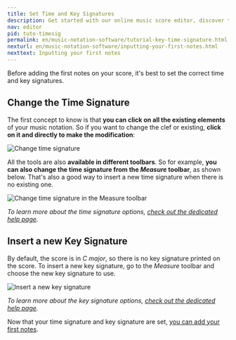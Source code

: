 ```yaml
---
title: Set Time and Key Signatures
description: Get started with our online music score editor, discover the main elements of our user interface
nav: editor
pid: tuto-timesig
permalink: en/music-notation-software/tutorial-key-time-signature.html
nexturl: en/music-notation-software/inputting-your-first-notes.html
nexttext: Inputting your first notes
---
```


Before adding the first notes on your score, it's best to set the correct time and key signatures.

## Change the Time Signature

The first concept to know is that **you can click on all the existing elements** of your music notation. So if you want to change the clef or existing, **click on it and directly to make the modification**:

![Change time signature](/help/assets/img/editor/time-change.png)

All the tools are also **available in different toolbars**. So for example, **you can also change the time signature from the *Measure* toolbar**, as shown below. That's also a good way to insert a new time signature when there is no existing one.

![Change time signature in the Measure toolbar](/help/assets/img/editor/time-change-toolbar.png)

*To learn more about the time signature options, [check out the dedicated help page](/help/en/music-notation-software/timesig.html).*

## Insert a new Key Signature

By default, the score is in *C major*, so there is no key signature printed on the score. To insert a new key signature, go to the *Measure* toolbar and choose the new key signature to use.

![Insert a new key signature](/help/assets/img/editor/key.png)

*To learn more about the key signature options, [check out the dedicated help page](/help/en/music-notation-software/keysig.html).*

Now that your time signature and key signature are set, [you can add your first notes](/help/en/music-notation-software/inputting-your-first-notes.html).